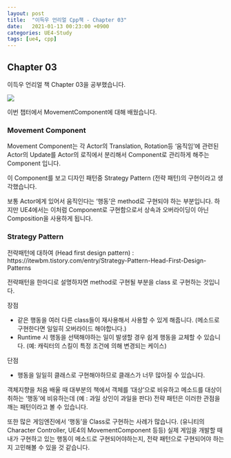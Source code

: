 ```yaml
---
layout: post
title:  "이득우 언리얼 Cpp책 - Chapter 03"
date:   2021-01-13 00:23:00 +0900
categories: UE4-Study
tags: [ue4, cpp]
---
```


<h2>Chapter 03</h2>
이득우 언리얼 책 Chapter 03을 공부했습니다.

![](https://youtu.be/HaDlzvV_M6s)

이번 챕터에서 MovementComponent에 대해 배웠습니다.
<h3>Movement Component</h3>
Movement Component는 각 Actor의 Translation, Rotation등 ‘움직임’에 관련된 Actor의 Update를 Actor의 로직에서 분리해서 Component로 관리하게 해주는 Component 입니다.

이 Component를 보고 디자인 패턴중 Strategy Pattern (전략 패턴)의 구현이라고 생각했습니다.

보통 Actor에게 있어서 움직인다는 ‘행동’은 method로 구현되야 하는 부분입니다. 하지만 UE4에서는 이처럼 Component로 구현함으로서 상속과 오버라이딩이 아닌 Composition을 사용하게 됩니다.

<h3>Strategy Pattern</h3>
전략패턴에 대하여 (Head first design pattern) : https://itewbm.tistory.com/entry/Strategy-Pattern-Head-First-Design-Patterns

전략패턴을 한마디로 설명하자면 method로 구현될 부분을 class 로 구현하는 것입니다.

장점
* 같은 행동을 여러 다른 class들이 재사용해서 사용할 수 있게 해줍니다. (메소드로 구현한다면 일일히 오버라이드 해야합니다.)
* Runtime 시 행동을 선택해야하는 일이 발생할 경우 쉽게 행동을 교체할 수 있습니다. (예: 캐릭터의 스킬이 특정 조건에 의해 변경되는 케이스)

단점
* 행동을 일일히 클래스로 구현해야하므로 클래스가 너무 많아질 수 있습니다.

객체지향을 처음 배울 때 대부분의 책에서 객체를 ‘대상’으로 비유하고 메소드를 대상이 취하는 ‘행동’에 비유하는데 (예 : 과일 상인이 과일을 판다) 전략 패턴은 이러한 관점을 깨는 패턴이라고 볼 수 있습니다.

또한 많은 게임엔진에서 ‘행동’을 Class로 구현하는 사례가 많습니다. (유니티의 Character Controller, UE4의 MovementComponent 등등)
실제 게임을 개발할 때 내가 구현하고 있는 행동이 메소드로 구현되어야하는지, 전략 패턴으로 구현되어야 하는지 고민해볼 수 있을 것 같습니다.